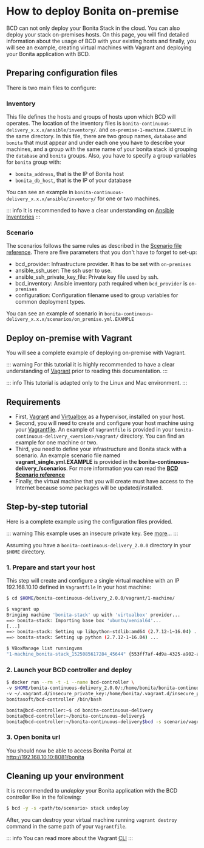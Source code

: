 # How to deploy Bonita on-premise

BCD can not only deploy your Bonita Stack in the cloud. You can also deploy your stack on-premises hosts. 
On this page, you will find detailed information about the usage of BCD with your existing hosts and finally, 
you will see an example, creating virtual machines with Vagrant and deploying your Bonita application with BCD.

## Preparing configuration files
There is two main files to configure:
### Inventory
This file defines the hosts and groups of hosts upon which BCD will operates. The location of the inventory files is
`bonita-continuous-delivery_x.x.x/ansible/inventory/`.
and `on-premise-1-machine.EXAMPLE` in the same directory.
In this file, there are two group names, `database` and `bonita` that must appear and under each one you have to describe
your machines, and a group with the same name of your bonita stack id grouping the `database` and `bonita` groups.
Also, you have to specify a group variables for `bonita` group with:
* `bonita_address`, that is the IP of Bonita host
* `bonita_db_host`, that is the IP of your database

You can see an example in `bonita-continuous-delivery_x.x.x/ansible/inventory/` for one or two machines.  

::: info
It is recommended to have a clear understanding on [Ansible Inventories](https://docs.ansible.com/ansible/latest/user_guide/intro_inventory.html)
:::                                                  

### Scenario
The scenarios follows the same rules as described in the [Scenario file reference](scenarios.md). There are five
parameters that you don't have to forget to set-up: 
* bcd_provider: Infrastructure provider. It has to be set with `on-premises`
* ansible_ssh_user: The ssh user to use.
* ansible_ssh_private_key_file: Private key file used by ssh.
* bcd_inventory: Ansible inventory path required when `bcd_provider` is `on-premises`
* configuration: Configuration filename used to group variables for common deployment types.

You can see an example of scenario in `bonita-continuous-delivery_x.x.x/scenarios/on_premise.yml.EXAMPLE`

## Deploy on-premise with Vagrant
You will see a complete example of deploying on-premise with Vagrant.

::: warning
For this tutorial it is highly recommended to have a clear understanding of [Vagrant](https://www.vagrantup.com/intro/index.html) prior to reading this documentation.
:::

::: info
This tutorial is adapted only to the Linux and Mac environment.
:::

## Requirements
* First, [Vagrant](https://www.vagrantup.com/downloads.html) and [Virtualbox](https://www.virtualbox.org/) as a hypervisor,
 installed on your host.
* Second, you will need to create and configure your host machine using your [Vagrantfile](https://www.vagrantup.com/docs/vagrantfile/).
An example of `Vagrantfile` is provided in your `bonita-continuous-delivery_<version>/vagrant/` directory. You can find an
example for one machine or two.
* Third, you need to define your infrastructure and Bonita stack with a scenario. An example scenario file 
named **vagrant_single.yml.EXAMPLE** is provided in the **bonita-continuous-delivery_<version>/scenarios**. For more
information you can read the **[BCD Scenario reference](scenarios.md)**
* Finally, the virtual machine that you will create must have access to the Internet because some packages will be updated/installed.

## Step-by-step tutorial
Here is a complete example using the configuration files provided.

::: warning
This example uses an insecure private key. See [more](https://www.vagrantup.com/docs/vagrantfile/ssh_settings.html)... 
:::

Assuming you have a `bonita-continuous-delivery_2.0.0` directory in your `$HOME` directory.

### 1. Prepare and start your host
This step will create and configure a single virtual machine with an IP 192.168.10.10 defined in `Vagrantfile`
In your host machine:
```bash
$ cd $HOME/bonita-continuous-delivery_2.0.0/vagrant/1-machine/

$ vagrant up
Bringing machine 'bonita-stack' up with 'virtualbox' provider...
==> bonita-stack: Importing base box 'ubuntu/xenial64'...
[...]
==> bonita-stack: Setting up libpython-stdlib:amd64 (2.7.12-1~16.04) ...
==> bonita-stack: Setting up python (2.7.12-1~16.04) ...

$ VBoxManage list runningvms
"1-machine_bonita-stack_1525085617284_45644" {553ff7af-4d9a-4325-a902-ae17edce1e54}

``` 
### 2. Launch your BCD controller and deploy

```bash
$ docker run --rm -t -i --name bcd-controller \
-v $HOME/bonita-continuous-delivery_2.0.0/:/home/bonita/bonita-continuous-delivery \
-v ~/.vagrant.d/insecure_private_key:/home/bonita/.vagrant.d/insecure_private_key \
bonitasoft/bcd-controller /bin/bash

bonita@bcd-controller:~$ cd bonita-continuous-delivery
bonita@bcd-controller:~/bonita-continuous-delivery$
bonita@bcd-controller:~/bonita-continuous-delivery$bcd -s scenario/vagrant_single.yml stack deploy

```

### 3. Open bonita url
You should now be able to access Bonita Portal at  http://192.168.10.10:8081/bonita

## Cleaning up your environment

It is recommended to *undeploy* your Bonita application with the BCD controller like in the following:
```bash
$ bcd -y -s <path/to/scenario> stack undeploy
```
After, you can destroy your virtual machine running `vagrant destroy` command in the same path of your `Vagrantfile`.

::: info
You can read more about the Vagrant [CLI](https://www.vagrantup.com/docs/cli/) 
:::

